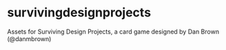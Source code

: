 # survivingdesignprojects

Assets for Surviving Design Projects, a card game designed by Dan Brown (@danmbrown)
